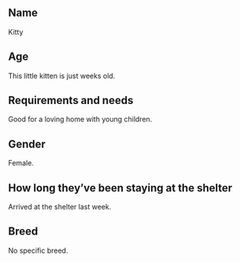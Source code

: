 <!DOCTYPE html>
<html>
<body>

<h2>Name</h2>
<p>Kitty</p>
<h2>Age</h2>
<p>This little kitten is just weeks old.</p>
<h2>Requirements and needs</h2>
<p>Good for a loving home with young children.</p>
<h2>Gender</h2>
<p>Female.</p>
<h2>How long they’ve been staying at the shelter</h2>
<p>Arrived at the shelter last week.</p>
<h2>Breed</h2>
<p>No specific breed.</p>

</body>
</html>
